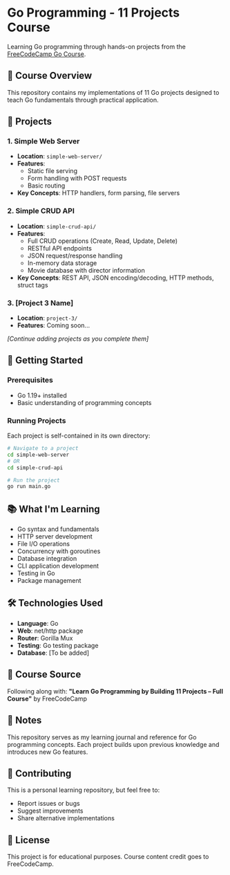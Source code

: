 # Go Programming - 11 Projects Course

Learning Go programming through hands-on projects from the [FreeCodeCamp Go Course](https://www.youtube.com/watch?v=jFfo23yIWac).

## 🎯 Course Overview

This repository contains my implementations of 11 Go projects designed to teach Go fundamentals through practical application.

## 📁 Projects

### 1. Simple Web Server
- **Location**: `simple-web-server/`
- **Features**: 
  - Static file serving
  - Form handling with POST requests
  - Basic routing
- **Key Concepts**: HTTP handlers, form parsing, file servers

### 2. Simple CRUD API
- **Location**: `simple-crud-api/`
- **Features**: 
  - Full CRUD operations (Create, Read, Update, Delete)
  - RESTful API endpoints
  - JSON request/response handling
  - In-memory data storage
  - Movie database with director information
- **Key Concepts**: REST API, JSON encoding/decoding, HTTP methods, struct tags

### 3. [Project 3 Name]
- **Location**: `project-3/`
- **Features**: Coming soon...

*[Continue adding projects as you complete them]*

## 🚀 Getting Started

### Prerequisites
- Go 1.19+ installed
- Basic understanding of programming concepts

### Running Projects

Each project is self-contained in its own directory:

```bash
# Navigate to a project
cd simple-web-server
# OR
cd simple-crud-api

# Run the project
go run main.go
```

## 📚 What I'm Learning

- Go syntax and fundamentals
- HTTP server development
- File I/O operations
- Concurrency with goroutines
- Database integration
- CLI application development
- Testing in Go
- Package management

## 🛠️ Technologies Used

- **Language**: Go
- **Web**: net/http package
- **Router**: Gorilla Mux
- **Testing**: Go testing package
- **Database**: [To be added]

## 📖 Course Source

Following along with: **"Learn Go Programming by Building 11 Projects – Full Course"** by FreeCodeCamp

## 📝 Notes

This repository serves as my learning journal and reference for Go programming concepts. Each project builds upon previous knowledge and introduces new Go features.

## 🤝 Contributing

This is a personal learning repository, but feel free to:
- Report issues or bugs
- Suggest improvements
- Share alternative implementations

## 📄 License

This project is for educational purposes. Course content credit goes to FreeCodeCamp.